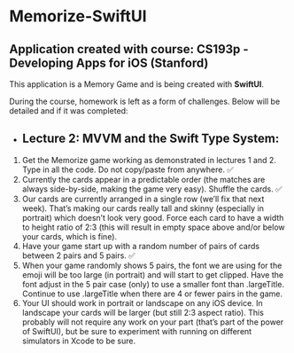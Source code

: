 # Memorize-SwiftUI
## Application created with course: CS193p - Developing Apps for iOS (Stanford)

This application is a Memory Game and is being created with <b>SwiftUI</B>.

During the course, homework is left as a form of challenges. Below will be detailed and if it was completed:  
* ## <b>Lecture 2: MVVM and the Swift Type System</b>:
1. Get the Memorize game working as demonstrated in lectures 1 and 2. Type in all the
code. Do not copy/paste from anywhere. :white_check_mark:
2. Currently the cards appear in a predictable order (the matches are always side-by-side,
making the game very easy). Shuffle the cards. :white_check_mark:
3. Our cards are currently arranged in a single row (we’ll fix that next week). That’s
making our cards really tall and skinny (especially in portrait) which doesn’t look very
good. Force each card to have a width to height ratio of 2:3 (this will result in empty
space above and/or below your cards, which is fine).
4. Have your game start up with a random number of pairs of cards between 2 pairs
and 5 pairs. :white_check_mark:
5. When your game randomly shows 5 pairs, the font we are using for the emoji will be
too large (in portrait) and will start to get clipped. Have the font adjust in the 5 pair
case (only) to use a smaller font than .largeTitle. Continue to use .largeTitle
when there are 4 or fewer pairs in the game.
6. Your UI should work in portrait or landscape on any iOS device. In landscape your
cards will be larger (but still 2:3 aspect ratio). This probably will not require any work
on your part (that’s part of the power of SwiftUI), but be sure to experiment with
running on different simulators in Xcode to be sure. 
